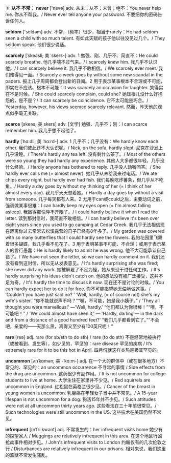 ☀ <span class="category">**从不 不常：**</span>
<span class="vocabulary">**never**</span> ['nevə] 
<span class="definition">adv. 从未；从不；未曾；绝不：</span>You never help me. 你从不帮我。/ Never ever tell anyone your password. 不要把你的密码告诉任何人。

<span class="vocabulary">**seldom**</span> ['seldəm] 
<span class="definition">adv. 不常，（频率）很少，相当于rarely：</span>He had seldom seen a child with so much talent. 有如此天赋的孩子他以往没见过几个。/ They seldom speak. 他们很少说话。
           
<span class="vocabulary">**scarcely**</span> [ˈskeəsli; 美 ˈskers-]
<span class="definition">adv. 1 勉强、刚、几乎不、简直不：</span>He could scarcely breathe. 他几乎喘不过气来。/ I scarcely knew him. 我几乎不认识他。/ I can scarcely believe it. 我几乎不敢相信。/ We scarcely ever meet. 我们难得见一面。/ Scarcely a week goes by without some new scandal in the papers. 报上几乎周周都会登出新的丑闻。<span class="definition">2 用于表示某事根本不合理或不可能，即实在不应该、根本不可能：</span>It was scarcely an occasion for laughter. 笑得实在不是时候。/ She could scarcely complain, could she? 她压根儿没什么好抱怨的，是不是？/ It can scarcely be coincidence. 它不太可能是巧合。/ Yesterday, however, his views seemed scarcely relevant. 然而，昨天他的观点似乎毫无关联。
                      
<span class="vocabulary">**scarce**</span> [skeəs; 美 skers]
<span class="definition">adv. [文学] 勉强、几乎不；刚：</span>I can scarce remember him. 我几乎想不起他了。

<span class="vocabulary">**hardly**</span> [ˈhɑ:dli; 美 ˈhɑ:rd-]
<span class="definition">adv. 1 几乎不；几乎没有：</span>We hardly know each other. 我们彼此还不大认识呢。/ Nick, on the sofa, hardly slept. 尼克在沙发上几乎没睡。/ There's hardly any tea left. 没有剩什么茶了。/ Most of the others were so young they had hardly any experience. 其他人大多都很年轻，几乎没什么经验。/ Hardly anyone has bothered to reply. 几乎没人动嘴回答。/ She hardly ever calls me (= almost never). 她几乎从未给我来过电话。/ We ate chips every night, but hardly ever had fish. 我们每晚吃炸薯条，但几乎从不吃鱼。/ Hardly a day goes by without my thinking of her (= I think of her almost every day). 我几乎天天想着她。/ Hardly a day goes by without a visit from someone. 几乎每天都有人来。<span class="definition">2 尤用于can或could之后，主要动词之前，强调做某事很难：</span>I can hardly keep my eyes open (= I'm almost falling asleep). 我困得都快睁不开眼了。/ I could hardly believe it when I read the letter. 读到那封信时，我简直不敢相信。/ I can hardly believe it's been over eight years since you used to go camping at Cedar Creek. 我几乎无法相信现在距离你过去常常去松溪露营的日子已经有8年多了。/ My garden was covered with so many butterflies that I could hardly see the flowers. 我的花园里飞舞着很多蝴蝶，我几乎看不见花了。<span class="definition">3 用于表明某事不可能、不合理；或用于表示某人的言行愚蠢：</span>He is hardly likely to admit he was wrong. 他不大可能承认自己错了。/ We have not seen the letter, so we can hardly comment on it. 我们还没有看到这封信，所以无从发表意见。/ It's hardly surprising she was fired; she never did any work. 她被解雇了不足为怪，她从来没干过任何工作。/ It's hardly surprising his ideas didn't catch on. 他的想法没有被广泛接受，这并不足为奇。/ It's hardly the time to discuss it now. 现在还不是讨论的时候。/ You can hardly expect her to do it for free. 你不可能指望她无偿地做这事。/ ‘Couldn't you have just said no? ’ ‘Well, hardly, (= of course not) she's my wife's sister.’ “你不能就说声不吗？”“喔，不可能，她是我小姨子。” / 'They all thought you were marvellous!' —'Well, hardly.' “他们都认为你很棒！”“哦，不可能吧！” / 'We could almost have seen it,' — 'Hardly, darling — in the dark and from a distance of a good hundred feet?' “我们几乎都看到它了。”“不会吧，亲爱的——天那么黑，离得又至少有100英尺呢！”

<span class="vocabulary">**rare**</span> [reə] 
<span class="definition">adj. rare (for sb/sth to do sth) / rare (to do sth) 不是经常地被执行（或被看到、发生等），如少见的，罕见的：</span>rare disease 罕见的疾病 / It’s extremely rare for it to be this hot in April. 四月份就这样炎热是极其罕见的。
           
<span class="vocabulary">**uncommon**</span> [ʌnˈkɒmən; 美 -ˈkɑ:m-]
<span class="definition">adj. 在一个大的群体中（或在很多地方）不常见的、罕见的：</span>an uncommon occurrence 不寻常的事情 / Side effects from the drug are uncommon. 这药很少有副作用。/ It is not uncommon for college students to live at home. 大学生住在家里并不少见。/ Red squirrels are uncommon in England. 红松鼠在英格兰很少见。/ Cancer of the breast in young women is uncommon. 乳腺癌在年轻女子当中并不常见。/ A 15-year lifespan is not uncommon for a dog. 狗活15年并不少见。/ Such attitudes were not at all uncommon thirty years ago. 这些看法在三十年前很常见。/ Such technologies were still uncommon in the US. 这些技术在美国仍然不常见。
           
<span class="vocabulary">**infrequent**</span> [ɪnˈfri:kwənt]
<span class="definition">adj. 不常发生的：</span>her infrequent visits home 她少有的探望家人 / Muggings are relatively infrequent in this area. 在这个地区行凶抢劫事件相对少见。/ John's infrequent visits to London 约翰仅有的几次伦敦之行 / Disturbances are relatively infrequent in our prisons. 相对来说，我们这里的监狱不常发生骚乱。



